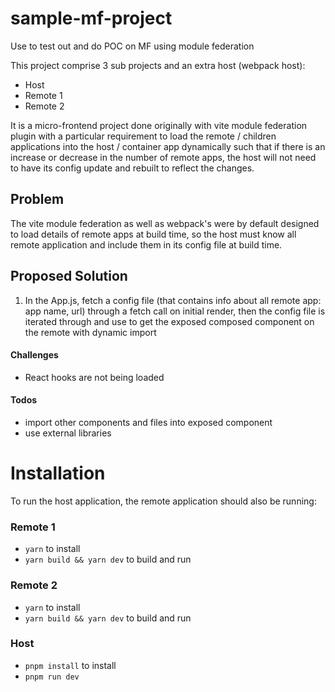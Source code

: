 # sample-mf-project
Use to test out and do POC on MF using module federation

This project comprise 3 sub projects and an extra host (webpack host):
- Host
- Remote 1
- Remote 2

It is a micro-frontend project done originally with vite module federation plugin with a particular requirement to load the remote / children applications into the host / container app dynamically such that if there is an increase or decrease in the number of remote apps, the host will not need to have its config update and rebuilt to reflect the changes.


## Problem
The  vite module federation as well as webpack's were by default designed to load details of remote apps at build time, so the host must know all remote application and include them in its config file at build time. 


## Proposed Solution

1.  In the App.js, fetch a config file (that contains info about all remote app: app name, url) through a fetch call on initial render, then the config file is iterated through and use to get the exposed composed component on the remote with dynamic import

#### Challenges

-   React hooks are not being loaded


#### Todos

-   import other components and files into exposed component
-   use external libraries 




# Installation
To run the host application, the remote application should also be running:

### Remote 1

-   `yarn` to install
-   `yarn build && yarn dev` to build and run

### Remote 2
-   `yarn` to install
-   `yarn build && yarn dev` to build and run

### Host
-   `pnpm install` to install
-   `pnpm run dev`
